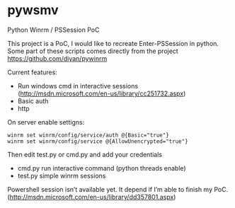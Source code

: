pywsmv
======

Python Winrm / PSSession PoC

This project is a PoC, I would like to recreate Enter-PSSession in python.
Some part of these scripts comes directly from the project 
https://github.com/diyan/pywinrm

Current features:
* Run windows cmd in interactive sessions (http://msdn.microsoft.com/en-us/library/cc251732.aspx)
* Basic auth
* http 

On server enable settigns:
```
winrm set winrm/config/service/auth @{Basic="true"}
winrm set winrm/config/service @{AllowUnencrypted="true"}
```

Then edit test.py or cmd.py and add your credentials 
* cmd.py run interactive command (python threads enable)
* test.py simple winrm sessions 


Powershell session isn’t available yet.  It depend if I’m able to finish my PoC.
(http://msdn.microsoft.com/en-us/library/dd357801.aspx)


